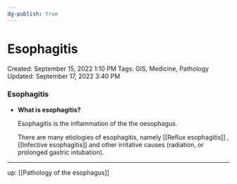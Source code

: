 ```yaml
---
dg-publish: true
---
```


# Esophagitis

Created: September 15, 2022 1:10 PM
Tags: GIS, Medicine, Pathology
Updated: September 17, 2022 3:40 PM

### Esophagitis

- **What is esophagitis?**
    
    Esophagitis is the inflammation of the the oesophagus.
    
    There are many etiologies of esophagitis, namely [[Reflux esophagitis]] , [[Infective esophagitis]]  and other irritative causes (radiation, or prolonged gastric intubation).
    

---

up: [[Pathology of the esophagus]]